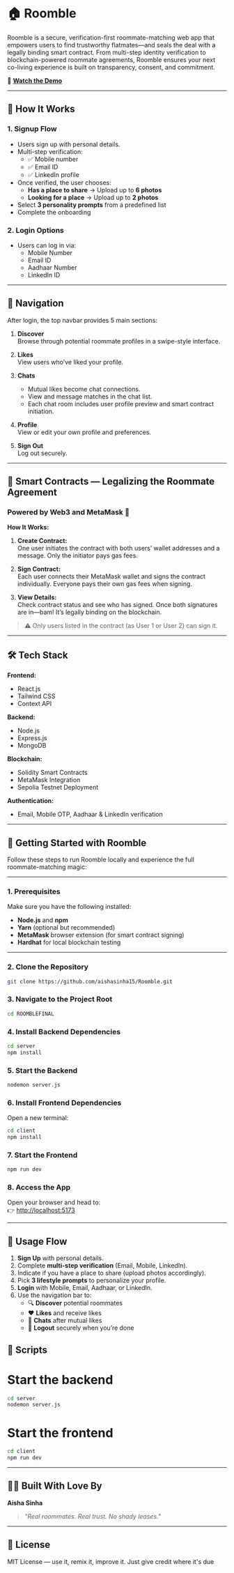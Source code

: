 # 🏠 Roomble

Roomble is a secure, verification-first roommate-matching web app that empowers users to find trustworthy flatmates—and seals the deal with a legally binding smart contract. From multi-step identity verification to blockchain-powered roommate agreements, Roomble ensures your next co-living experience is built on transparency, consent, and commitment.

🎥 **[Watch the Demo](https://drive.google.com/file/d/1vvDLNaG75SpACZA64SJSvVQsP5FwDHuG/view?usp=drive_link)**

---

## 🔐 How It Works

### 1. **Signup Flow**
- Users sign up with personal details.
- Multi-step verification:
  - ✅ Mobile number
  - ✅ Email ID
  - ✅ LinkedIn profile
- Once verified, the user chooses:
  - **Has a place to share** → Upload up to **6 photos**
  - **Looking for a place** → Upload up to **2 photos**
- Select **3 personality prompts** from a predefined list
- Complete the onboarding

### 2. **Login Options**
- Users can log in via:
  - Mobile Number
  - Email ID
  - Aadhaar Number
  - LinkedIn ID

---

## 🧭 Navigation

After login, the top navbar provides 5 main sections:

1. **Discover**  
   Browse through potential roommate profiles in a swipe-style interface.

2. **Likes**  
   View users who’ve liked your profile.

3. **Chats**  
   - Mutual likes become chat connections.
   - View and message matches in the chat list.
   - Each chat room includes user profile preview and smart contract initiation.

4. **Profile**  
   View or edit your own profile and preferences.

5. **Sign Out**  
   Log out securely.

---

## 🤝 Smart Contracts — Legalizing the Roommate Agreement

### Powered by Web3 and MetaMask 💼

**How It Works:**
1. **Create Contract:**  
   One user initiates the contract with both users’ wallet addresses and a message. Only the initiator pays gas fees.

2. **Sign Contract:**  
   Each user connects their MetaMask wallet and signs the contract individually. Everyone pays their own gas fees when signing.

3. **View Details:**  
   Check contract status and see who has signed. Once both signatures are in—bam! It’s legally binding on the blockchain.

> ⚠️ Only users listed in the contract (as User 1 or User 2) can sign it.

---

## 🛠️ Tech Stack

**Frontend:**
- React.js
- Tailwind CSS
- Context API

**Backend:**
- Node.js
- Express.js
- MongoDB

**Blockchain:**
- Solidity Smart Contracts
- MetaMask Integration
- Sepolia Testnet Deployment

**Authentication:**
- Email, Mobile OTP, Aadhaar & LinkedIn verification


---


## 🚀 Getting Started with Roomble

Follow these steps to run Roomble locally and experience the full roommate-matching magic:

---


### 1. **Prerequisites**

Make sure you have the following installed:

- **Node.js** and **npm**
- **Yarn** (optional but recommended)
- **MetaMask** browser extension (for smart contract signing)
- **Hardhat** for local blockchain testing

---

### 2. **Clone the Repository**

```bash
git clone https://github.com/aishasinha15/Roomble.git
```

### 3. **Navigate to the Project Root**

```bash
cd ROOMBLEFINAL
```

### 4. **Install Backend Dependencies**

```bash
cd server
npm install
```

### 5. **Start the Backend**

```bash
nodemon server.js
```

### 6. **Install Frontend Dependencies**

Open a new terminal:
```bash
cd client
npm install
```

### 7. **Start the Frontend**

```bash
npm run dev
```

### 8. Access the App

Open your browser and head to:  
👉 [http://localhost:5173](http://localhost:5173)


---


## 💼 Usage Flow

1. **Sign Up** with personal details.  
2. Complete **multi-step verification** (Email, Mobile, LinkedIn).  
3. Indicate if you have a place to share (upload photos accordingly).  
4. Pick **3 lifestyle prompts** to personalize your profile.  
5. **Login** with Mobile, Email, Aadhaar, or LinkedIn.  
6. Use the navigation bar to:  
   - 🔍 **Discover** potential roommates  
   - ❤️ **Likes** and receive likes  
   - 💬 **Chats** after mutual likes  
   - 🚪 **Logout** securely when you’re done  


## 📜 Scripts


# Start the backend
```bash
cd server
nodemon server.js
```

# Start the frontend
```bash
cd client
npm run dev
```


---


## 👩‍💻 Built With Love By

**Aisha Sinha**  
> *"Real roommates. Real trust. No shady leases."*


---


## 📜 License

MIT License — use it, remix it, improve it. Just give credit where it's due 

